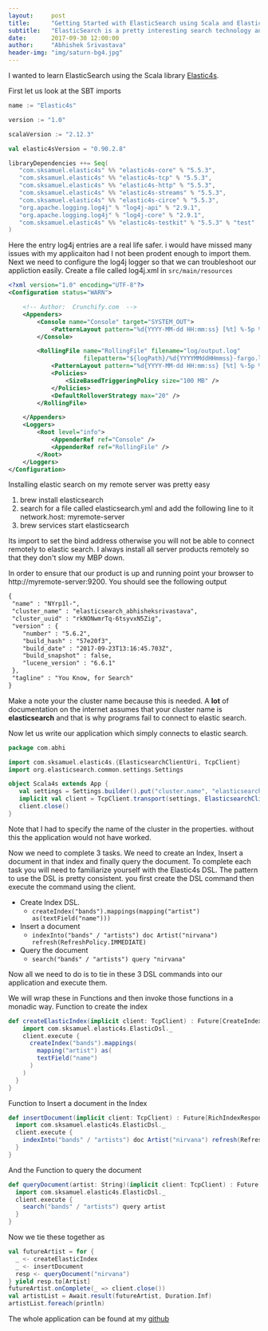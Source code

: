 ```yaml
---
layout:     post
title:      "Getting Started with ElasticSearch using Scala and Elastic4s"
subtitle:   "ElasticSearch is a pretty interesting search technology and I wanted to see how can Scala applicaitons leaverage the power of Elastic Search"
date:       2017-09-30 12:00:00
author:     "Abhishek Srivastava"
header-img: "img/saturn-bg4.jpg"
---
```


I wanted to learn ElasticSearch using the Scala library [Elastic4s](https://github.com/sksamuel/elastic4s). 

First let us look at the SBT imports

```scala
name := "Elastic4s"

version := "1.0"

scalaVersion := "2.12.3"

val elastic4sVersion = "0.90.2.8"

libraryDependencies ++= Seq(
   "com.sksamuel.elastic4s" %% "elastic4s-core" % "5.5.3",
   "com.sksamuel.elastic4s" %% "elastic4s-tcp" % "5.5.3",
   "com.sksamuel.elastic4s" %% "elastic4s-http" % "5.5.3",
   "com.sksamuel.elastic4s" %% "elastic4s-streams" % "5.5.3",
   "com.sksamuel.elastic4s" %% "elastic4s-circe" % "5.5.3",
   "org.apache.logging.log4j" % "log4j-api" % "2.9.1",
   "org.apache.logging.log4j" % "log4j-core" % "2.9.1",
   "com.sksamuel.elastic4s" %% "elastic4s-testkit" % "5.5.3" % "test"
)
``` 

Here the entry log4j entries are a real life safer. i would have missed many issues with my applicaiton had I not been prodent enough to import them. Next we need to configure the log4j logger so that we can troubleshoot our appliction easily. Create a file called log4j.xml in `src/main/resources`

```xml
<?xml version="1.0" encoding="UTF-8"?>
<Configuration status="WARN">

    <!-- Author:  Crunchify.com  -->
    <Appenders>
        <Console name="Console" target="SYSTEM_OUT">
            <PatternLayout pattern="%d{YYYY-MM-dd HH:mm:ss} [%t] %-5p %c{1}:%L - %msg%n" />
        </Console>

        <RollingFile name="RollingFile" filename="log/output.log"
                     filepattern="${logPath}/%d{YYYYMMddHHmmss}-fargo.log">
            <PatternLayout pattern="%d{YYYY-MM-dd HH:mm:ss} [%t] %-5p %c{1}:%L - %msg%n" />
            <Policies>
                <SizeBasedTriggeringPolicy size="100 MB" />
            </Policies>
            <DefaultRolloverStrategy max="20" />
        </RollingFile>

    </Appenders>
    <Loggers>
        <Root level="info">
            <AppenderRef ref="Console" />
            <AppenderRef ref="RollingFile" />
        </Root>
    </Loggers>
</Configuration>
```

Installing elastic search on my remote server was pretty easy

1. brew install elasticsearch
2. search for a file called elasticsearch.yml and add the following line to it
   network.host: myremote-server
3. brew services start elasticsearch

Its import to set the bind address otherwise you will not be able to connect remotely to elastic search. I always install all server products remotely so that they don't slow my MBP down.

 In order to ensure that our product is up and running point your browser to http://myremote-server:9200. You should see the following output

 ```txt
 {
  "name" : "NYrp1l-",
  "cluster_name" : "elasticsearch_abhisheksrivastava",
  "cluster_uuid" : "rkNONwmrTq-6tsyvxN5Zig",
  "version" : {
     "number" : "5.6.2",
     "build_hash" : "57e20f3",
     "build_date" : "2017-09-23T13:16:45.703Z",
     "build_snapshot" : false,
     "lucene_version" : "6.6.1"
  },
  "tagline" : "You Know, for Search"
}
```
 
Make a note your the cluster name because this is needed. A **lot** of documentation on the internet assumes that your cluster name is **elasticsearch** and that is why programs fail to connect to elastic search.


Now let us write our application which simply connects to elastic search.

```scala
package com.abhi

import com.sksamuel.elastic4s.{ElasticsearchClientUri, TcpClient}
import org.elasticsearch.common.settings.Settings

object Scala4s extends App {
   val settings = Settings.builder().put("cluster.name", "elasticsearch_abhisheksrivastava").build()
   implicit val client = TcpClient.transport(settings, ElasticsearchClientUri("elasticsearch://abhisheks-mini:9300"))
   client.close()
}
```

Note that I had to specify the name of the cluster in the properties. without this the application would not have worked.

Now we need to complete 3 tasks. We need to create an Index, Insert a document in that index and finally query the document. To complete each task you will need to familiarize yourself with the Elastic4s DSL. The pattern to use the DSL is pretty consistent. you first create the DSL command then execute the command using the client.

* Create Index DSL.
  - ```createIndex("bands").mappings(mapping("artist") as(textField("name")))```
* Insert a document
  - ```indexInto("bands" / "artists") doc Artist("nirvana") refresh(RefreshPolicy.IMMEDIATE)```
* Query the document
  - ```search("bands" / "artists") query "nirvana"```

 Now all we need to do is to tie in these 3 DSL commands into our application and execute them.

We will wrap these in Functions and then invoke those functions in a monadic way. Function to create the index

```scala
def createElasticIndex(implicit client: TcpClient) : Future[CreateIndexResponse] = {
    import com.sksamuel.elastic4s.ElasticDsl._
    client.execute {
      createIndex("bands").mappings(
        mapping("artist") as(
        textField("name")
      )
    )
  }
}

```

Function to Insert a document in the Index

```scala
def insertDocument(implicit client: TcpClient) : Future[RichIndexResponse] = {
  import com.sksamuel.elastic4s.ElasticDsl._
  client.execute {
    indexInto("bands" / "artists") doc Artist("nirvana") refresh(RefreshPolicy.IMMEDIATE)
  }
}
```

And the Function to query the document

```scala
def queryDocument(artist: String)(implicit client: TcpClient) : Future[RichSearchResponse] = {
  import com.sksamuel.elastic4s.ElasticDsl._
  client.execute {
    search("bands" / "artists") query artist
  }
}
```

Now we tie these together as 

```scala
val futureArtist = for {
  _ <- createElasticIndex
  _ <- insertDocument
  resp <- queryDocument("nirvana")
} yield resp.to[Artist]
futureArtist.onComplete(_ => client.close())
val artistList = Await.result(futureArtist, Duration.Inf)
artistList.foreach(println)
```

The whole application can be found at my [github](https://github.com/abhsrivastava/Elastic4sTest)